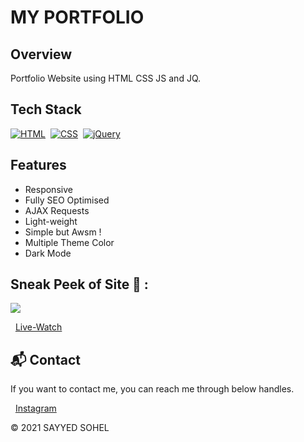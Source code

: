 # MY PORTFOLIO

## Overview
Portfolio Website using HTML CSS JS and JQ.

## Tech Stack
[![HTML](https://img.shields.io/badge/html5%20-%23E34F26.svg?&style=for-the-badge&logo=html5&logoColor=white)](https://github.com/sohez/sohez.github.io/search?l=html)&nbsp;
[![CSS](https://img.shields.io/badge/css3%20-%231572B6.svg?&style=for-the-badge&logo=css3&logoColor=white)](https://github.com/sohez/sohez.github.io/search?l=css)&nbsp;
[![jQuery](https://img.shields.io/badge/jquery-%230769AD.svg?style=for-the-badge&logo=jquery&logoColor=white)](https://github.com/sohez/sohez.github.io/search?l=javascript)

## Features

- Responsive 
- Fully SEO Optimised 
- AJAX Requests
- Light-weight
- Simple but Awsm !
- Multiple Theme Color
- Dark Mode


## Sneak Peek of Site 🙈 :
<img src="https://blogger.googleusercontent.com/img/b/R29vZ2xl/AVvXsEi-vHgZFDywkw3lKbG3sAjYMdd1V2Co8AjHKKnQKcEjC9U36tCewfJdCIeTAnjNPO-p8Btk-KUBcVYYMIXA3HBg0cKKiSgY-Zv5adCzIkiAs4YIGBr-RYN4XESao8XwR0c7y4WgIDUrXq_v768Vx2_Iq6V1Yd0z8yqyBqSBlBRh9ddmmjtWhSscfnhYVR0/s1920/pr.png" />

&nbsp;&nbsp;<a href="https://sohez.github.io/">Live-Watch</a>

<h2>📬 Contact</h2>

If you want to contact me, you can reach me through below handles.

&nbsp;&nbsp;<a href="https://www.instagram.com/sohel_code.py/">Instagram</a>

© 2021 SAYYED SOHEL
